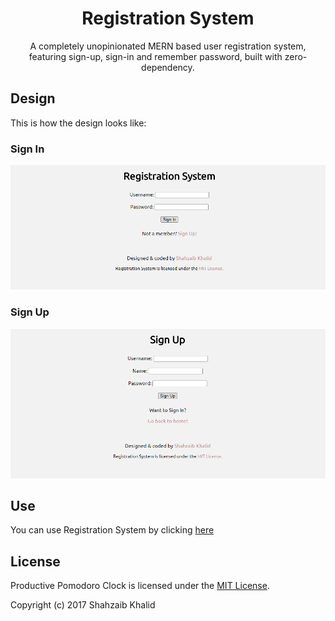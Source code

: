 <h1 align="center">Registration System</h1>

<p align="center">A completely unopinionated MERN based user registration system, featuring sign-up, sign-in and remember password, built with zero-dependency.</p> 

## Design
This is how the design looks like:
### Sign In
![registration system](./app/client/public/social-sharing-card.png)
### Sign Up
![registration system](./app/client/public/registration-system-1.png)

## Use
You can use Registration System by clicking [here](https://shahzaibkhalid.github.io/registartion-system/)

## License
Productive Pomodoro Clock is licensed under the [MIT License](https://github.com/shahzaibkhalid/registartion-system/blob/master/LICENSE.txt).

Copyright (c) 2017 Shahzaib Khalid
